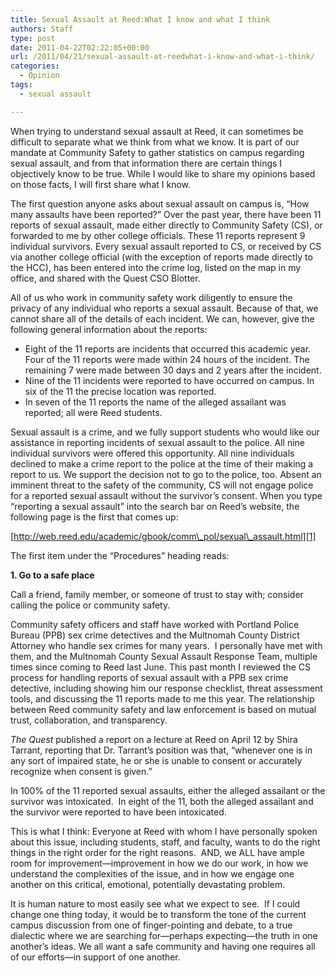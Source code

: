 ```yaml
---
title: Sexual Assault at Reed:What I know and what I think
authors: Staff
type: post
date: 2011-04-22T02:22:05+00:00
url: /2011/04/21/sexual-assault-at-reedwhat-i-know-and-what-i-think/
categories:
  - Opinion
tags:
  - sexual assault

---
```

When trying to understand sexual assault at Reed, it can sometimes be difficult to separate what we think from what we know. It is part of our mandate at Community Safety to gather statistics on campus regarding sexual assault, and from that information there are certain things I objectively know to be true. While I would like to share my opinions based on those facts, I will first share what I know.

The first question anyone asks about sexual assault on campus is, “How many assaults have been reported?” Over the past year, there have been 11 reports of sexual assault, made either directly to Community Safety (CS), or forwarded to me by other college officials. These 11 reports represent 9 individual survivors. Every sexual assault reported to CS, or received by CS via another college official (with the exception of reports made directly to the HCC), has been entered into the crime log, listed on the map in my office, and shared with the Quest CSO Blotter.

All of us who work in community safety work diligently to ensure the privacy of any individual who reports a sexual assault. Because of that, we cannot share all of the details of each incident. We can, however, give the following general information about the reports:

  * Eight of the 11 reports are incidents that occurred this academic year. Four of the 11 reports were made within 24 hours of the incident. The remaining 7 were made between 30 days and 2 years after the incident.
  * Nine of the 11 incidents were reported to have occurred on campus. In six of the 11 the precise location was reported.
  * In seven of the 11 reports the name of the alleged assailant was reported; all were Reed students.

Sexual assault is a crime, and we fully support students who would like our assistance in reporting incidents of sexual assault to the police. All nine individual survivors were offered this opportunity. All nine individuals declined to make a crime report to the police at the time of their making a report to us. We support the decision not to go to the police, too. Absent an imminent threat to the safety of the community, CS will not engage police for a reported sexual assault without the survivor’s consent. When you type “reporting a sexual assault” into the search bar on Reed’s website, the following page is the first that comes up:

[http://web.reed.edu/academic/gbook/comm\_pol/sexual\_assault.html][1]

The first item under the “Procedures” heading reads:

**1. Go to a safe place**

Call a friend, family member, or someone of trust to stay with; consider calling the police or community safety.

Community safety officers and staff have worked with Portland Police Bureau (PPB) sex crime detectives and the Multnomah County District Attorney who handle sex crimes for many years.  I personally have met with them, and the Multnomah County Sexual Assault Response Team, multiple times since coming to Reed last June. This past month I reviewed the CS process for handling reports of sexual assault with a PPB sex crime detective, including showing him our response checklist, threat assessment tools, and discussing the 11 reports made to me this year. The relationship between Reed community safety and law enforcement is based on mutual trust, collaboration, and transparency.

_The Quest_ published a report on a lecture at Reed on April 12 by Shira Tarrant, reporting that Dr. Tarrant’s position was that, “whenever one is in any sort of impaired state, he or she is unable to consent or accurately recognize when consent is given.”

In 100% of the 11 reported sexual assaults, either the alleged assailant or the survivor was intoxicated.  In eight of the 11, both the alleged assailant and the survivor were reported to have been intoxicated.

This is what I think: Everyone at Reed with whom I have personally spoken about this issue, including students, staff, and faculty, wants to do the right things in the right order for the right reasons.  AND, we ALL have ample room for improvement—improvement in how we do our work, in how we understand the complexities of the issue, and in how we engage one another on this critical, emotional, potentially devastating problem.

It is human nature to most easily see what we expect to see.  If I could change one thing today, it would be to transform the tone of the current campus discussion from one of finger-pointing and debate, to a true dialectic where we are searching for—perhaps expecting—the truth in one another’s ideas. We all want a safe community and having one requires all of our efforts—in support of one another.

 [1]: http://web.reed.edu/academic/gbook/comm_pol/sexual_assault.html